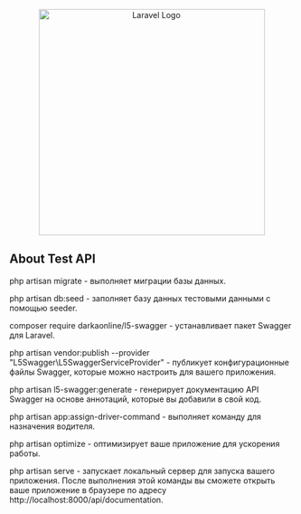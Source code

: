 <p align="center"><a href="https://laravel.com" target="_blank"><img src="https://raw.githubusercontent.com/laravel/art/master/logo-lockup/5%20SVG/2%20CMYK/1%20Full%20Color/laravel-logolockup-cmyk-red.svg" width="400" alt="Laravel Logo"></a></p>

## About Test API

php artisan migrate - выполняет миграции базы данных. 

php artisan db:seed - заполняет базу данных тестовыми данными с помощью seeder. 

composer require darkaonline/l5-swagger - устанавливает пакет Swagger для Laravel. 

php artisan vendor:publish --provider "L5Swagger\L5SwaggerServiceProvider" - публикует конфигурационные файлы Swagger, которые можно настроить для вашего приложения. 

php artisan l5-swagger:generate - генерирует документацию API Swagger на основе аннотаций, которые вы добавили в свой код.  

php artisan app:assign-driver-command - выполняет команду для назначения водителя.

php artisan optimize - оптимизирует ваше приложение для ускорения работы. 

php artisan serve - запускает локальный сервер для запуска вашего приложения.
После выполнения этой команды вы сможете открыть ваше приложение в браузере по адресу
http://localhost:8000/api/documentation.
